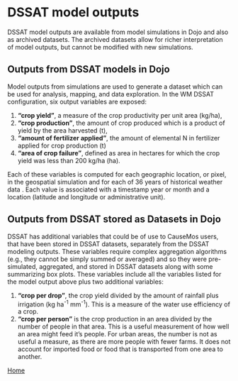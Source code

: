 # DSSAT model outputs #

DSSAT model outputs are available from model simulations in Dojo and also as archived datasets. The archived datasets allow for richer interpretation of model outputs, but cannot be modified with new simulations.

## Outputs from DSSAT models in Dojo ##

Model outputs from simulations are used to generate a dataset which can be used for analysis, mapping, and data exploration. In the WM DSSAT configuration, six output variables are exposed: 
1.	**“crop yield”**, a measure of the crop productivity per unit area (kg/ha), 
2.	**“crop production”**, the amount of crop produced which is a product of yield by the area harvested (t), 
3.	**“amount of fertilizer applied”**, the amount of elemental N in fertilizer applied for crop production (t) 
4.	**“area of crop failure”**, defined as area in hectares for which the crop yield was less than 200 kg/ha (ha).

Each of these variables is computed for each geographic location, or pixel, in the geospatial simulation and for each of 36 years of historical weather data .  Each value is associated with a timestamp year or month and a location (latitude and longitude or administrative unit). 

## Outputs from DSSAT stored as Datasets in Dojo ##

DSSAT has additional variables that could be of use to CauseMos users, that have been stored in DSSAT datasets, separately from the DSSAT modeling outputs. These variables require complex aggregation algorithms (e.g., they cannot be simply summed or averaged) and so they were pre-simulated, aggregated, and stored in DSSAT datasets along with some summarizing box plots. These variables include all the variables listed for the model output above plus two additional variables:
1.	**“crop per drop”**, the crop yield divided by the amount of rainfall plus irrigation (kg ha<sup>-1</sup> mm<sup>-1</sup>). This is a measure of the water use efficiency of a crop.
2.	**“crop per person”** is the crop production in an area divided by the number of people in that area. This is a useful measurement of how well an area might feed it’s people. For urban areas, the number is not as useful a measure, as there are more people with fewer farms. It does not account for imported food or food that is transported from one area to another.

<!-- Next page:

[DSSAT Model simulation types](Model_types.md) -->

[Home](index.md)

